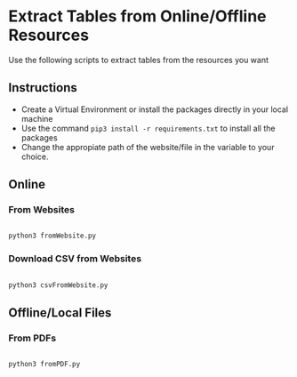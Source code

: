 # Extract Tables from Online/Offline Resources 

Use the following scripts to extract tables from the resources you want

## Instructions 

- Create a Virtual Environment or install the packages directly in your local machine
- Use the command `pip3 install -r requirements.txt` to install all the packages
- Change the appropiate path of the website/file in the variable to your choice.

## Online 

### From Websites 

```python

python3 fromWebsite.py

```

### Download CSV from Websites 

```python

python3 csvFromWebsite.py

```

## Offline/Local Files 

### From PDFs

```python

python3 fromPDF.py

```

